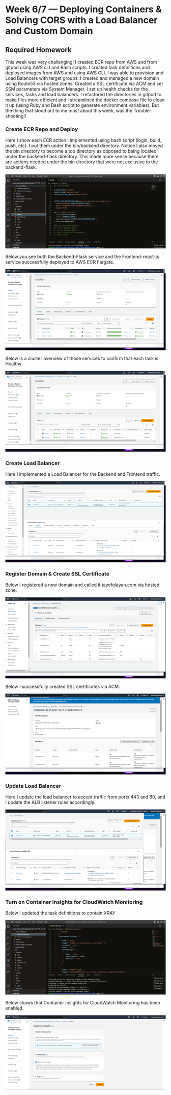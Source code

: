 # Week 6/7 — Deploying Containers & Solving CORS with a Load Balancer and Custom Domain

## Required Homework
This week was very challenging! I created ECR repo from AWS and from gitpod using AWS cLI and Bash scripts. I created task definitions and deployed images from AWS and using AWS CLI. I was able to provision and Load Balancers with target groups. I created and managed a new domain using Route53 via hosted zones. Created a SSL certificate via ACM and set SSM parameters via System Manager. I set up health checks for the services, tasks and load balancers. I refactored the directories in gitpod to make files more efficient and I streamlined the docker compose file to clean it up (using Ruby and Bash script to generate environment variables). But the thing that stood out to me most about this week, was the Trouble-shooting!!

### Create ECR Repo and Deploy 
Here I show each ECR action I implemented using bash script (login, build, push, etc). I put them under the bin/backend directory. Notice I also moved the bin directory to become a top directory as opposed to being located under the backend-flask directory. This made more sense because there are actions needed under the bin directory that were not exclusive to the backend-flask. 

![screenshot of ECR actions](assets/bash-script-ecr-actions.png)

Below you see both the Backend-Flask service and the Frontend-react-js service successfully deployed to AWS ECR Fargate.

![screenshot of AWS services deployed](assets/Deploy-Backend-and-Frontend-Services-Fargate.png)

Below is a cluster overview of those services to confirm that each task is Healthy.

![screenshot of services healthy](assets/Fargate-HEALTHY-backend-frontend.png)

### Create Load Balancer
Here I implemented a Load Balancer for the Backend and Frontend traffic.

![screenshot of Load Balancer](assets/LoadBalancers-Backend-Frontend.png)

### Register Domain & Create SSL Certificate
Below I registered a new domain and called it tayofolayan.com via hosted zone.

![screenshot of tayofolayan-com](assets/Register-Domain-Route-53.png)

Below I successfully created SSL certificates via ACM.

![screenshot of SSL Certificate](assets/SSL-Certificate-ACM.png)


### Update Load Balancer
Here I update the load balancer to accept traffic from ports 443 and 80, and I update the ALB listener rules accordingly.

![screenshot of updated load balancer](assets/LoadBalancer-Listeners-Backend-Frontend.png)


### Turn on Container Insights for CloudWatch Monitoring
Below I updated the task definitions to contain XRAY

![screenshot of XRAY Task definition](assets/XRAY-Task-Definitions.png)

Below shows that Container Insights for CloudWatch Monitoring has been enabled.

![screenshot of Container Insights](assets/container-insights.png)
